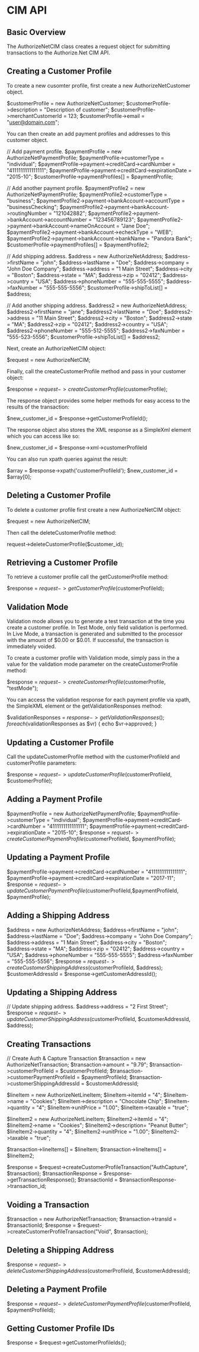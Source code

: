 CIM API
=======

Basic Overview
--------------

The AuthorizeNetCIM class creates a request object for submitting transactions
to the Authorize.Net CIM API.


Creating a Customer Profile
---------------------------

To create a new cusomter profile, first create a new AuthorizeNetCustomer
object.

$customerProfile = new AuthorizeNetCustomer;
$customerProfile->description = "Description of customer";
$customerProfile->merchantCustomerId = 123;
$customerProfile->email = "user@domain.com";

You can then create an add payment profiles and addresses to this
customer object.

// Add payment profile.
$paymentProfile = new AuthorizeNetPaymentProfile;
$paymentProfile->customerType = "individual";
$paymentProfile->payment->creditCard->cardNumber = "4111111111111111";
$paymentProfile->payment->creditCard->expirationDate = "2015-10";
$customerProfile->paymentProfiles[] = $paymentProfile;

// Add another payment profile.
$paymentProfile2 = new AuthorizeNetPaymentProfile;
$paymentProfile2->customerType = "business";
$paymentProfile2->payment->bankAccount->accountType = "businessChecking";
$paymentProfile2->payment->bankAccount->routingNumber = "121042882";
$paymentProfile2->payment->bankAccount->accountNumber = "123456789123";
$paymentProfile2->payment->bankAccount->nameOnAccount = "Jane Doe";
$paymentProfile2->payment->bankAccount->echeckType = "WEB";
$paymentProfile2->payment->bankAccount->bankName = "Pandora Bank";
$customerProfile->paymentProfiles[] = $paymentProfile2;


// Add shipping address.
$address = new AuthorizeNetAddress;
$address->firstName = "john";
$address->lastName = "Doe";
$address->company = "John Doe Company";
$address->address = "1 Main Street";
$address->city = "Boston";
$address->state = "MA";
$address->zip = "02412";
$address->country = "USA";
$address->phoneNumber = "555-555-5555";
$address->faxNumber = "555-555-5556";
$customerProfile->shipToList[] = $address;

// Add another shipping address.
$address2 = new AuthorizeNetAddress;
$address2->firstName = "jane";
$address2->lastName = "Doe";
$address2->address = "11 Main Street";
$address2->city = "Boston";
$address2->state = "MA";
$address2->zip = "02412";
$address2->country = "USA";
$address2->phoneNumber = "555-512-5555";
$address2->faxNumber = "555-523-5556";
$customerProfile->shipToList[] = $address2;


Next, create an AuthorizeNetCIM object:

$request = new AuthorizeNetCIM;

Finally, call the createCustomerProfile method and pass in your
customer object:

$response = $request->createCustomerProfile($customerProfile);

The response object provides some helper methods for easy access to the
results of the transaction:

$new_customer_id = $response->getCustomerProfileId();

The response object also stores the XML response as a SimpleXml element
which you can access like so:

$new_customer_id = $response->xml->customerProfileId
  
You can also run xpath queries against the result:

$array = $response->xpath('customerProfileId');
$new_customer_id = $array[0];


Deleting a Customer Profile
---------------------------

To delete a customer profile first create a new AuthorizeNetCIM object:

$request = new AuthorizeNetCIM;

Then call the deleteCustomerProfile method:

request->deleteCustomerProfile($customer_id);


Retrieving a Customer Profile
-----------------------------

To retrieve a customer profile call the getCustomerProfile method:

$response = $request->getCustomerProfile($customerProfileId);


Validation Mode
---------------

Validation mode allows you to generate a test transaction at the time you create a customer profile. In Test Mode, only field validation is performed. In Live Mode, a transaction is generated and submitted to the processor with the amount of $0.00 or $0.01. If successful, the transaction is immediately voided.

To create a customer profile with Validation mode, simply pass in the
a value for the validation mode parameter on the createCustomerProfile method:

$response = $request->createCustomerProfile($customerProfile, "testMode");

You can access the validation response for each payment profile via xpath,
the SimpleXML element or the getValidationResponses method:

$validationResponses = $response->getValidationResponses();
  foreach ($validationResponses as $vr) {
    echo $vr->approved;
}


Updating a Customer Profile
---------------------------

Call the updateCustomerProfile method with the customerProfileId and customerProfile
parameters:

$response = $request->updateCustomerProfile($customerProfileId, $customerProfile);


Adding a Payment Profile
------------------------


$paymentProfile = new AuthorizeNetPaymentProfile;
$paymentProfile->customerType = "individual";
$paymentProfile->payment->creditCard->cardNumber = "4111111111111111";
$paymentProfile->payment->creditCard->expirationDate = "2015-10";
$response = $request->createCustomerPaymentProfile($customerProfileId, $paymentProfile);


Updating a Payment Profile
--------------------------

$paymentProfile->payment->creditCard->cardNumber = "4111111111111111";
$paymentProfile->payment->creditCard->expirationDate = "2017-11";
$response = $request->updateCustomerPaymentProfile($customerProfileId,$paymentProfileId, $paymentProfile);

Adding a Shipping Address
-------------------------



$address = new AuthorizeNetAddress;
$address->firstName = "john";
$address->lastName = "Doe";
$address->company = "John Doe Company";
$address->address = "1 Main Street";
$address->city = "Boston";
$address->state = "MA";
$address->zip = "02412";
$address->country = "USA";
$address->phoneNumber = "555-555-5555";
$address->faxNumber = "555-555-5556";
$response = $request->createCustomerShippingAddress($customerProfileId, $address);
$customerAddressId = $response->getCustomerAddressId();

Updating a Shipping Address
---------------------------

// Update shipping address.
$address->address = "2 First Street";
$response = $request->updateCustomerShippingAddress($customerProfileId, $customerAddressId, $address);


Creating Transactions
---------------------
    
// Create Auth & Capture Transaction
$transaction = new AuthorizeNetTransaction;
$transaction->amount = "9.79";
$transaction->customerProfileId = $customerProfileId;
$transaction->customerPaymentProfileId = $paymentProfileId;
$transaction->customerShippingAddressId = $customerAddressId;
    
$lineItem              = new AuthorizeNetLineItem;
$lineItem->itemId      = "4";
$lineItem->name        = "Cookies";
$lineItem->description = "Chocolate Chip";
$lineItem->quantity    = "4";
$lineItem->unitPrice   = "1.00";
$lineItem->taxable     = "true";

$lineItem2             = new AuthorizeNetLineItem;
$lineItem2->itemId     = "4";
$lineItem2->name       = "Cookies";
$lineItem2->description= "Peanut Butter";
$lineItem2->quantity   = "4";
$lineItem2->unitPrice  = "1.00";
$lineItem2->taxable    = "true";

$transaction->lineItems[] = $lineItem;
$transaction->lineItems[] = $lineItem2;
    
    
$response = $request->createCustomerProfileTransaction("AuthCapture", $transaction);
$transactionResponse = $response->getTransactionResponse();
$transactionId = $transactionResponse->transaction_id;
    
    
Voiding a Transaction
---------------------

$transaction = new AuthorizeNetTransaction;
$transaction->transId = $transactionId;
$response = $request->createCustomerProfileTransaction("Void", $transaction);


Deleting a Shipping Address
---------------------------

$response = $request->deleteCustomerShippingAddress($customerProfileId, $customerAddressId);


Deleting a Payment Profile
--------------------------

$response = $request->deleteCustomerPaymentProfile($customerProfileId, $paymentProfileId);
  


Getting Customer Profile IDs
----------------------------

$response = $request->getCustomerProfileIds();